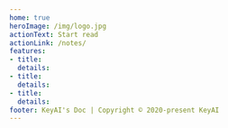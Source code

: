 ```yaml
---
home: true
heroImage: /img/logo.jpg
actionText: Start read
actionLink: /notes/
features:
- title: 
  details: 
- title:
  details:
- title:
  details:  
footer: KeyAI's Doc | Copyright © 2020-present KeyAI
---
```

